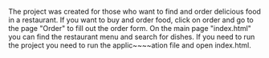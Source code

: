 The project was created for those who want to find and order delicious food in a restaurant. If you want to buy and order food, click on order and go to the page "Order" to fill out the order form. On the main page "index.html" you can find the restaurant menu and search for dishes. If you need to run the project you need to run the applic~~~~ation file and open index.html.